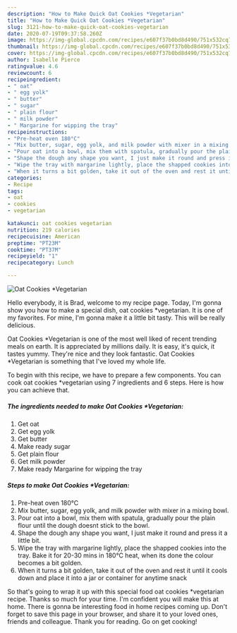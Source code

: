 ```yaml
---
description: "How to Make Quick Oat Cookies *Vegetarian"
title: "How to Make Quick Oat Cookies *Vegetarian"
slug: 3121-how-to-make-quick-oat-cookies-vegetarian
date: 2020-07-19T09:37:58.260Z
image: https://img-global.cpcdn.com/recipes/e607f37b0bd8d490/751x532cq70/oat-cookies-vegetarian-recipe-main-photo.jpg
thumbnail: https://img-global.cpcdn.com/recipes/e607f37b0bd8d490/751x532cq70/oat-cookies-vegetarian-recipe-main-photo.jpg
cover: https://img-global.cpcdn.com/recipes/e607f37b0bd8d490/751x532cq70/oat-cookies-vegetarian-recipe-main-photo.jpg
author: Isabelle Pierce
ratingvalue: 4.6
reviewcount: 6
recipeingredient:
- " oat"
- " egg yolk"
- " butter"
- " sugar"
- " plain flour"
- " milk powder"
- " Margarine for wipping the tray"
recipeinstructions:
- "Pre-heat oven 180°C"
- "Mix butter, sugar, egg yolk, and milk powder with mixer in a mixing bowl."
- "Pour oat into a bowl, mix them with spatula, gradually pour the plain flour until the dough doesnt stick to the bowl."
- "Shape the dough any shape you want, I just make it round and press it a little bit."
- "Wipe the tray with margarine lightly, place the shapped cookies into the tray. Bake it for 20-30 mins in 180°C heat, when its done the colour becomes a bit golden."
- "When it turns a bit golden, take it out of the oven and rest it until it cools down and place it into a jar or container for anytime snack"
categories:
- Recipe
tags:
- oat
- cookies
- vegetarian

katakunci: oat cookies vegetarian 
nutrition: 219 calories
recipecuisine: American
preptime: "PT23M"
cooktime: "PT37M"
recipeyield: "1"
recipecategory: Lunch

---
```



![Oat Cookies *Vegetarian](https://img-global.cpcdn.com/recipes/e607f37b0bd8d490/751x532cq70/oat-cookies-vegetarian-recipe-main-photo.jpg)

Hello everybody, it is Brad, welcome to my recipe page. Today, I'm gonna show you how to make a special dish, oat cookies *vegetarian. It is one of my favorites. For mine, I'm gonna make it a little bit tasty. This will be really delicious.

Oat Cookies *Vegetarian is one of the most well liked of recent trending meals on earth. It is appreciated by millions daily. It is easy, it's quick, it tastes yummy. They're nice and they look fantastic. Oat Cookies *Vegetarian is something that I've loved my whole life.




To begin with this recipe, we have to prepare a few components. You can cook oat cookies *vegetarian using 7 ingredients and 6 steps. Here is how you can achieve that.

<!--inarticleads1-->

##### The ingredients needed to make Oat Cookies *Vegetarian:

1. Get  oat
1. Get  egg yolk
1. Get  butter
1. Make ready  sugar
1. Get  plain flour
1. Get  milk powder
1. Make ready  Margarine for wipping the tray




<!--inarticleads2-->

##### Steps to make Oat Cookies *Vegetarian:

1. Pre-heat oven 180°C
1. Mix butter, sugar, egg yolk, and milk powder with mixer in a mixing bowl.
1. Pour oat into a bowl, mix them with spatula, gradually pour the plain flour until the dough doesnt stick to the bowl.
1. Shape the dough any shape you want, I just make it round and press it a little bit.
1. Wipe the tray with margarine lightly, place the shapped cookies into the tray. Bake it for 20-30 mins in 180°C heat, when its done the colour becomes a bit golden.
1. When it turns a bit golden, take it out of the oven and rest it until it cools down and place it into a jar or container for anytime snack




So that's going to wrap it up with this special food oat cookies *vegetarian recipe. Thanks so much for your time. I'm confident you will make this at home. There is gonna be interesting food in home recipes coming up. Don't forget to save this page in your browser, and share it to your loved ones, friends and colleague. Thank you for reading. Go on get cooking!
